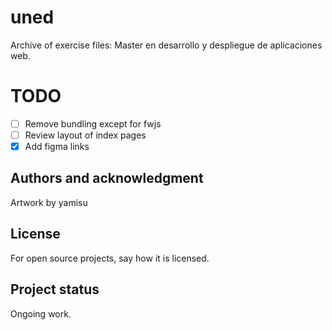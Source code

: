# uned

Archive of exercise files: Master en desarrollo y despliegue de aplicaciones web.

# TODO

- [ ] Remove bundling except for fwjs
- [ ] Review layout of index pages
- [x] Add figma links

## Authors and acknowledgment

Artwork by yamisu

## License

For open source projects, say how it is licensed.

## Project status

Ongoing work.
